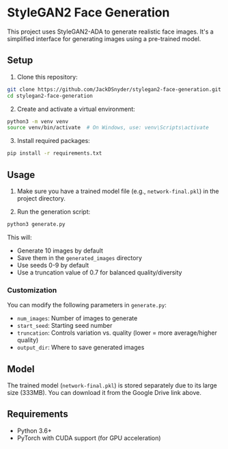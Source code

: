 # StyleGAN2 Face Generation

This project uses StyleGAN2-ADA to generate realistic face images. It's a simplified interface for generating images using a pre-trained model.

## Setup

1. Clone this repository:
```bash
git clone https://github.com/JackDSnyder/stylegan2-face-generation.git
cd stylegan2-face-generation
```

2. Create and activate a virtual environment:
```bash
python3 -m venv venv
source venv/bin/activate  # On Windows, use: venv\Scripts\activate
```

3. Install required packages:
```bash
pip install -r requirements.txt
```

## Usage

1. Make sure you have a trained model file (e.g., `network-final.pkl`) in the project directory.

2. Run the generation script:
```bash
python3 generate.py
```

This will:
- Generate 10 images by default
- Save them in the `generated_images` directory
- Use seeds 0-9 by default
- Use a truncation value of 0.7 for balanced quality/diversity

### Customization

You can modify the following parameters in `generate.py`:
- `num_images`: Number of images to generate
- `start_seed`: Starting seed number
- `truncation`: Controls variation vs. quality (lower = more average/higher quality)
- `output_dir`: Where to save generated images

## Model

The trained model (`network-final.pkl`) is stored separately due to its large size (333MB). You can download it from the Google Drive link above.

## Requirements

- Python 3.6+
- PyTorch with CUDA support (for GPU acceleration) 